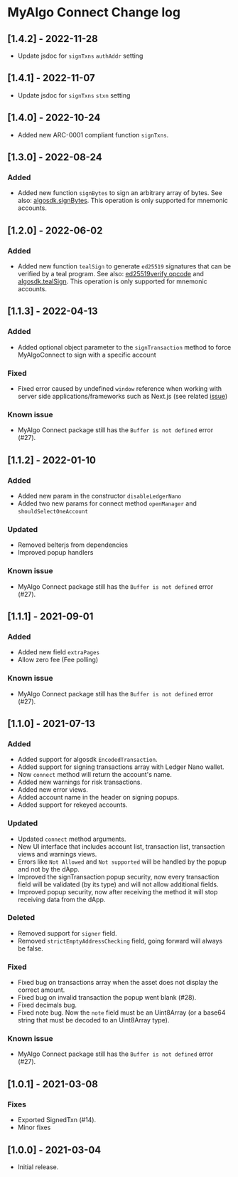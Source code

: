 # MyAlgo Connect Change log

## [1.4.2] - 2022-11-28

 - Update jsdoc for `signTxns` `authAddr` setting

## [1.4.1] - 2022-11-07

 - Update jsdoc for `signTxns` `stxn` setting

## [1.4.0] - 2022-10-24

 - Added new ARC-0001 compliant function `signTxns`.

## [1.3.0] - 2022-08-24

### Added

 - Added new function `signBytes` to sign an arbitrary array of bytes. See also: [algosdk.signBytes](https://algorand.github.io/js-algorand-sdk/modules.html#signBytes). This operation is only supported for mnemonic accounts.

## [1.2.0] - 2022-06-02

### Added

 - Added new function `tealSign` to generate `ed25519` signatures that can be verified by a teal program. See also: [ed25519verify opcode](https://developer.algorand.org/docs/get-details/dapps/avm/teal/opcodes/#ed25519verify) and [algosdk.tealSign](https://algorand.github.io/js-algorand-sdk/modules.html#tealSign). This operation is only supported for mnemonic accounts.

## [1.1.3] - 2022-04-13

### Added

 - Added optional object parameter to the `signTransaction` method to force MyAlgoConnect to sign with a specific account

### Fixed

 - Fixed error caused by undefined `window` reference when working with server side applications/frameworks such as Next.js (see related [issue](https://github.com/randlabs/communication-bridge/issues/5))

### Known issue

- MyAlgo Connect package still has the `Buffer is not defined` error (#27).

## [1.1.2] - 2022-01-10

### Added

- Added new param in the constructor `disableLedgerNano`
- Added two new params for connect method `openManager` and `shouldSelectOneAccount`

### Updated

- Removed belterjs from dependencies
- Improved popup handlers

### Known issue

- MyAlgo Connect package still has the `Buffer is not defined` error (#27).

## [1.1.1] - 2021-09-01

### Added

- Added new field `extraPages`
- Allow zero fee (Fee polling)

### Known issue

- MyAlgo Connect package still has the `Buffer is not defined` error (#27).

## [1.1.0] - 2021-07-13

### Added

- Added support for algosdk `EncodedTransaction`.
- Added support for signing transactions array with Ledger Nano wallet.
- Now `connect` method will return the account's name.
- Added new warnings for risk transactions.
- Added new error views.
- Added account name in the header on signing popups.
- Added support for rekeyed accounts.

### Updated

- Updated `connect` method arguments.
- New UI interface that includes account list, transaction list, transaction views and warnings views.
- Errors like `Not Allowed` and `Not supported` will be handled by the popup and not by the dApp.
- Improved the signTransaction popup security, now every transaction field will be validated (by its type) and will not allow additional fields.
- Improved popup security, now after receiving the method it will stop receiving data from the dApp.

### Deleted

- Removed support for `signer` field.
- Removed `strictEmptyAddressChecking` field, going forward will always be false.

### Fixed

- Fixed bug on transactions array when the asset does not display the correct amount.
- Fixed bug on invalid transaction the popup went blank (#28).
- Fixed decimals bug.
- Fixed note bug. Now the `note` field must be an Uint8Array (or a base64 string that must be decoded to an Uint8Array type).

### Known issue

- MyAlgo Connect package still has the `Buffer is not defined` error (#27).

## [1.0.1] - 2021-03-08

### Fixes

- Exported SignedTxn (#14).
- Minor fixes

## [1.0.0] - 2021-03-04

- Initial release.
